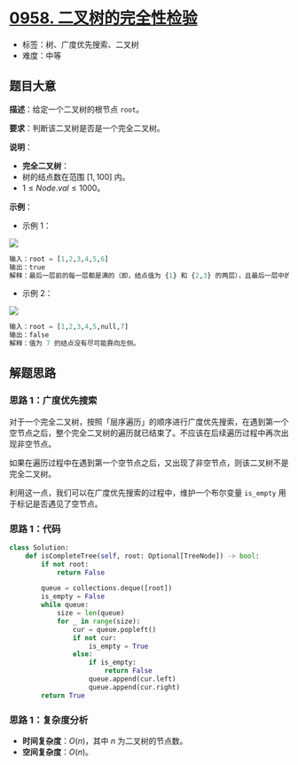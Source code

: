 # [0958. 二叉树的完全性检验](https://leetcode.cn/problems/check-completeness-of-a-binary-tree/)

- 标签：树、广度优先搜索、二叉树
- 难度：中等

## 题目大意

**描述**：给定一个二叉树的根节点 `root`。

**要求**：判断该二叉树是否是一个完全二叉树。

**说明**：

- **完全二叉树**：
- 树的结点数在范围 $[1, 100]$ 内。
- $1 \le Node.val \le 1000$。

**示例**：

- 示例 1：

![](https://assets.leetcode-cn.com/aliyun-lc-upload/uploads/2018/12/15/complete-binary-tree-1.png)

```python
输入：root = [1,2,3,4,5,6]
输出：true
解释：最后一层前的每一层都是满的（即，结点值为 {1} 和 {2,3} 的两层），且最后一层中的所有结点（{4,5,6}）都尽可能地向左。
```

- 示例 2：

![](https://assets.leetcode-cn.com/aliyun-lc-upload/uploads/2018/12/15/complete-binary-tree-2.png)

```python
输入：root = [1,2,3,4,5,null,7]
输出：false
解释：值为 7 的结点没有尽可能靠向左侧。
```

## 解题思路

### 思路 1：广度优先搜索

对于一个完全二叉树，按照「层序遍历」的顺序进行广度优先搜索，在遇到第一个空节点之后，整个完全二叉树的遍历就已结束了。不应该在后续遍历过程中再次出现非空节点。

如果在遍历过程中在遇到第一个空节点之后，又出现了非空节点，则该二叉树不是完全二叉树。

利用这一点，我们可以在广度优先搜索的过程中，维护一个布尔变量 `is_empty` 用于标记是否遇见了空节点。

### 思路 1：代码

```python
class Solution:
    def isCompleteTree(self, root: Optional[TreeNode]) -> bool:
        if not root:
            return False

        queue = collections.deque([root])
        is_empty = False
        while queue:
            size = len(queue)
            for _ in range(size):
                cur = queue.popleft()
                if not cur:
                    is_empty = True
                else:
                    if is_empty:
                        return False
                    queue.append(cur.left)
                    queue.append(cur.right)
        return True
```

### 思路 1：复杂度分析

- **时间复杂度**：$O(n)$，其中 $n$ 为二叉树的节点数。
- **空间复杂度**：$O(n)$。
